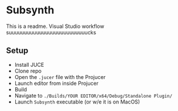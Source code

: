 # Subsynth

This is a readme. Visual Studio workflow suuuuuuuuuuuuuuuuuuuuuuuuuucks

## Setup

- Install JUCE
- Clone repo
- Open the `.jucer` file with the Projucer
- Launch editor from inside Projucer 
- Build
- Navigate to `./Builds/YOUR EDITOR/x64/Debug/Standalone Plugin/`
- Launch `Subsynth` executable (or w/e it is on MacOS)